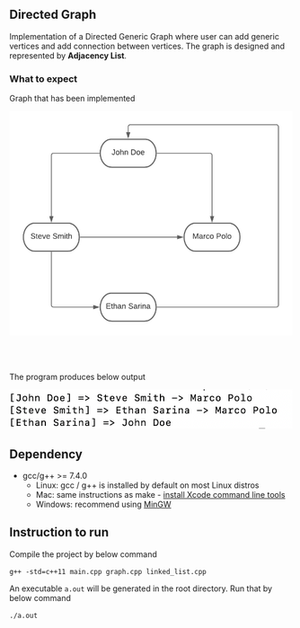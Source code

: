 ## Directed Graph
Implementation of a Directed Generic Graph where user can add generic vertices and add connection between vertices. The graph is designed and represented by <b>Adjacency List</b>. 

### What to expect
Graph that has been implemented 

<img src="images/directed_graph.png">

<br/><br/>

The program produces below output

<img src="images/output.png">

## Dependency
* gcc/g++ >= 7.4.0
  * Linux: gcc / g++ is installed by default on most Linux distros
  * Mac: same instructions as make - [install Xcode command line tools](https://developer.apple.com/xcode/features/)
  * Windows: recommend using [MinGW](http://www.mingw.org/)

## Instruction to run
Compile the project by below command
```
g++ -std=c++11 main.cpp graph.cpp linked_list.cpp
```
An executable `a.out` will be generated in the root directory. Run that by below command
```
./a.out
```  
